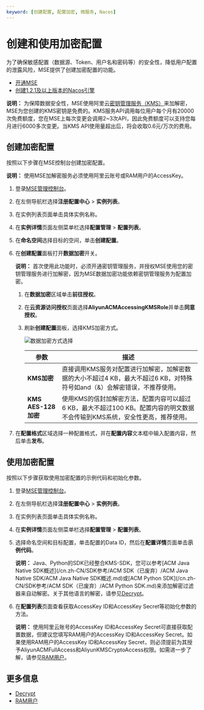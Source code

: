 ```yaml
---
keyword: [创建配置, 配置加密, 微服务, Nacos]
---
```


# 创建和使用加密配置

为了确保敏感配置（数据源、Token、用户名和密码等）的安全性，降低用户配置的泄露风险，MSE提供了创建加密配置的功能。

-   [开通MSE](https://www.aliyun.com/product/mse)
-   [创建1.2.1及以上版本的Nacos引擎](/cn.zh-CN/快速入门/微服务注册配置中心/创建Nacos引擎.md)

**说明：** 为保障数据安全性，MSE使用阿里云[密钥管理服务（KMS）](https://www.aliyun.com/product/kms)来加解密，MSE为您创建的KMS密钥是免费的。KMS服务API调用每位用户每个月有20000次免费额度，您在MSE上每次变更会调用2~3次API，因此免费额度可以支持您每月进行6000多次变更。当KMS API使用量超出后，将会收取0.6元/万次的费用。

## 创建加密配置

按照以下步骤在MSE控制台创建加密配置。

**说明：** 使用MSE加解密服务必须使用阿里云账号或RAM用户的AccessKey。

1.  登录[MSE管理控制台](https://mse.console.aliyun.com)。

2.  在左侧导航栏选择**注册配置中心** \> **实例列表**。

3.  在实例列表页面单击具体实例名称。

4.  在**实例详情**页面左侧菜单栏选择**配置管理** \> **配置列表**。

5.  在**命名空间**选择目标的空间，单击**创建配置**。

6.  在**创建配置**面板打开**数据加密**开关。

    **说明：** 首次使用此功能时，必须开通密钥管理服务，并授权MSE使用您的密钥管理服务进行加解密，因为MSE数据加密功能依赖密钥管理服务为配置加密。

    1.  在**数据加密**区域单击**前往授权**。

    2.  在**云资源访问授权**页面选择**AliyunACMAccessingKMSRole**并单击**同意授权**。

    3.  刷新**创建配置**面板，选择KMS加密方式。

        ![数据加密方式选择](https://static-aliyun-doc.oss-accelerate.aliyuncs.com/assets/img/zh-CN/4499153951/p129000.png)

        |参数|描述|
        |--|--|
        |**KMS加密**|直接调用KMS服务对配置进行加解密，加解密数据的大小不超过4 KB，最大不超过6 KB，对特殊符号如and（&）会解密错误，不推荐使用。|
        |**KMS AES-128加密**|使用KMS的信封加解密方法，配置内容可以超过6 KB，最大不超过100 KB。配置内容的明文数据不会传输到KMS系统，安全性更高，推荐使用。|

7.  在**配置格式**区域选择一种配置格式，并在**配置内容**文本框中输入配置内容，然后单击**发布**。


## 使用加密配置

按照以下步骤获取使用加密配置的示例代码和初始化参数。

1.  登录[MSE管理控制台](https://mse.console.aliyun.com)。

2.  在左侧导航栏选择**注册配置中心** \> **实例列表**。

3.  在实例列表页面单击具体实例名称。

4.  在**实例详情**页面左侧菜单栏选择**配置管理** \> **配置列表**。

5.  选择命名空间和目标配置，单击配置的Data ID，然后在**配置详情**页面单击**示例代码**。

    **说明：** Java、Python的SDK已经整合KMS-SDK，您可以参考[ACM Java Native SDK概述](/cn.zh-CN/SDK参考/ACM SDK（已废弃）/ACM Java Native SDK/ACM Java Native SDK概述.md)或[ACM Python SDK](/cn.zh-CN/SDK参考/ACM SDK（已废弃）/ACM Python SDK.md)来添加解密过滤器来自动解密。关于其他语言的解密，请参见[Decrypt](/cn.zh-CN/API参考/密钥/Decrypt.md)。

6.  在**配置列表**页面查看获取AccessKey ID和AccessKey Secret等初始化参数的方法。

    **说明：** 使用阿里云账号的AccessKey ID和AccessKey Secret可直接获取配置数据，但建议您填写RAM用户的AccessKey ID和AccessKey Secret。如果使用RAM用户的AccessKey ID和AccessKey Secret，则必须提前为其授予AliyunACMFullAccess和AliyunKMSCryptoAccess权限。如需进一步了解，请参见[RAM用户](/cn.zh-CN/访问控制/RAM用户.md)。


## 更多信息

-   [Decrypt](/cn.zh-CN/API参考/密钥/Decrypt.md)
-   [RAM用户](/cn.zh-CN/访问控制/RAM用户.md)

